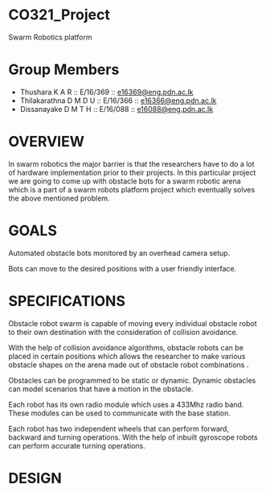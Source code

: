 # CO321_Project
Swarm Robotics platform

# Group Members
   * Thushara K A R :: E/16/369 :: e16369@eng.pdn.ac.lk
   * Thilakarathna D M D U :: E/16/366 :: e16366@eng.pdn.ac.lk
   * Dissanayake D M T H :: E/16/088 :: e16088@eng.pdn.ac.lk

# OVERVIEW

In swarm robotics the major barrier is that the researchers have to do a lot of hardware implementation prior to their projects. In this particular project we are going to come up with obstacle bots for a swarm robotic arena which is a part of a swarm robots platform project which eventually solves the above mentioned problem. 

# GOALS

Automated obstacle bots monitored by an overhead camera setup.

Bots can move to the desired positions with a user friendly interface.

# SPECIFICATIONS

Obstacle robot swarm is capable of moving every individual obstacle robot to their own destination with the consideration of  collision  avoidance. 

With the help of collision avoidance algorithms, obstacle robots can be placed in certain positions which allows the researcher to make  various obstacle shapes on the arena made out of obstacle robot combinations .

Obstacles can be programmed to be static or dynamic. Dynamic obstacles can model scenarios that have a motion in the obstacle.

Each robot has its own radio module  which uses a 433Mhz radio band. These modules can be used to communicate with the base station. 

Each robot has two independent wheels that can perform forward, backward and turning operations. With the help of inbuilt gyroscope robots can perform accurate turning operations.

# DESIGN


